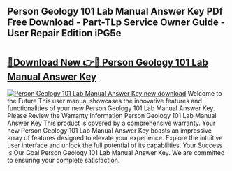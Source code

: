 ## Person Geology 101 Lab Manual Answer Key PDf Free Download - Part-TLp Service Owner Guide - User Repair Edition iPG5e

# <h2><a href="http://bc55748.oget.top/?id=Person+Geology+101+Lab+Manual+Answer+Key">🔗Download New 👉🔴 Person Geology 101 Lab Manual Answer Key</a></h2>

[![Person Geology 101 Lab Manual Answer Key new download](https://i.imgur.com/5g1atiW.png)](http://bc55748.oget.top/?id=Person+Geology+101+Lab+Manual+Answer+Key)
Welcome to the Future This user manual showcases the innovative features and functionalities of your new Person Geology 101 Lab Manual Answer Key. Please Review the Warranty Information Person Geology 101 Lab Manual Answer Key This product is covered by a comprehensive warranty. Your new Person Geology 101 Lab Manual Answer Key boasts an impressive array of features designed to elevate your experience. Explore the intuitive user interface and unlock the full potential of its capabilities. Your Success is Our Goal Person Geology 101 Lab Manual Answer Key. We are committed to ensuring your complete satisfaction.
